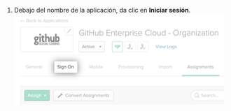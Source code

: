 1. Debajo del nombre de la aplicación, da clic en **Iniciar sesión**. ![Pestaña "Registrarse" para la aplicación de Okta](/assets/images/help/saml/okta-sign-on-tab.png)